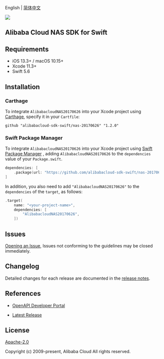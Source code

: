 English | [简体中文](README-CN.md)

![](https://aliyunsdk-pages.alicdn.com/icons/AlibabaCloud.svg)

## Alibaba Cloud NAS SDK for Swift

## Requirements

- iOS 13.3+ / macOS 10.15+
- Xcode 11.3+
- Swift 5.6

## Installation

### Carthage

To integrate `AlibabacloudNAS20170626` into your Xcode project using [Carthage](https://github.com/Carthage/Carthage), specify it in your `Cartfile`:

```ogdl
github "alibabacloud-sdk-swift/nas-20170626" "1.2.0"
```

### Swift Package Manager

To integrate `AlibabacloudNAS20170626` into your Xcode project using [Swift Package Manager](https://swift.org/package-manager/) , adding `AlibabacloudNAS20170626` to the `dependencies` value of your `Package.swift`.

```swift
dependencies: [
    .package(url: "https://github.com/alibabacloud-sdk-swift/nas-20170626.git", from: "1.2.0")
]
```

In addition, you also need to add `"AlibabacloudNAS20170626"` to the `dependencies` of the `target`, as follows:

```swift
.target(
    name: "<your-project-name>",
    dependencies: [
        "AlibabacloudNAS20170626",
    ])
```

## Issues

[Opening an Issue](https://github.com/alibabacloud-sdk-swift/nas-20170626/issues/new), Issues not conforming to the guidelines may be closed immediately.

## Changelog

Detailed changes for each release are documented in the [release notes](./ChangeLog.txt).

## References

* [OpenAPI Developer Portal](https://next.api.alibabacloud.com/home)
- [Latest Release](https://github.com/alibabacloud-sdk-swift/nas-20170626)

## License

[Apache-2.0](http://www.apache.org/licenses/LICENSE-2.0)

Copyright (c) 2009-present, Alibaba Cloud All rights reserved.
